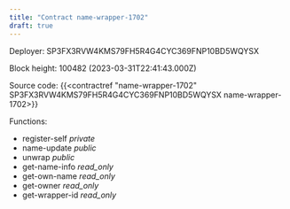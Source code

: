 ```yaml
---
title: "Contract name-wrapper-1702"
draft: true
---
```

Deployer: SP3FX3RVW4KMS79FH5R4G4CYC369FNP10BD5WQYSX


 



Block height: 100482 (2023-03-31T22:41:43.000Z)

Source code: {{<contractref "name-wrapper-1702" SP3FX3RVW4KMS79FH5R4G4CYC369FNP10BD5WQYSX name-wrapper-1702>}}

Functions:

* register-self _private_
* name-update _public_
* unwrap _public_
* get-name-info _read_only_
* get-own-name _read_only_
* get-owner _read_only_
* get-wrapper-id _read_only_
